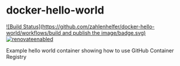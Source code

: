 # docker-hello-world
[![Build Status](https://github.com/zahlenhelfer/docker-hello-world/workflows/build and publish the image/badge.svg)](https://github.com/zahlenhelfer/docker-hello-world/actions)
[![renovateenabled](https://img.shields.io/badge/renovate-enabled-yellow)](https://renovatebot.com)

Example hello world container showing how to use GitHub Container Registry

